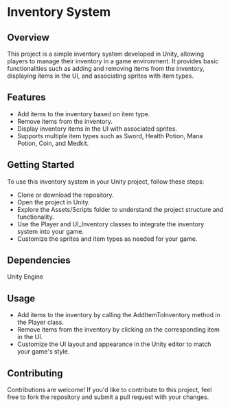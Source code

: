 
# Inventory System
 
## Overview
This project is a simple inventory system developed in Unity, allowing players to manage their inventory in a game environment. It provides basic functionalities such as adding and removing items from the inventory, displaying items in the UI, and associating sprites with item types.

## Features
- Add items to the inventory based on item type.
- Remove items from the inventory.
- Display inventory items in the UI with associated sprites.
- Supports multiple item types such as Sword, Health Potion, Mana Potion, Coin, and Medkit.

## Getting Started
To use this inventory system in your Unity project, follow these steps:

- Clone or download the repository.
- Open the project in Unity.
- Explore the Assets/Scripts folder to understand the project structure and functionality.
- Use the Player and UI_Inventory classes to integrate the inventory system into your game.
- Customize the sprites and item types as needed for your game.

## Dependencies
Unity Engine

## Usage
- Add items to the inventory by calling the AddItemToInventory method in the Player class.
- Remove items from the inventory by clicking on the corresponding item in the UI.
- Customize the UI layout and appearance in the Unity editor to match your game's style.


## Contributing
Contributions are welcome! If you'd like to contribute to this project, feel free to fork the repository and submit a pull request with your changes.

